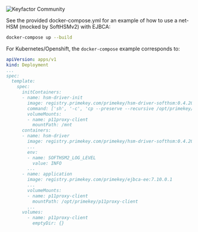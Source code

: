 ![Keyfactor Community](../keyfactor_community_logo.png)

See the provided docker-compose.yml for an example of how to use a net-HSM (mocked by SoftHSMv2) with EJBCA:


```bash
docker-compose up --build
```

For Kubernetes/Openshift, the `docker-compose` example corresponds to:

```yaml
apiVersion: apps/v1
kind: Deployment
...
spec:
  template:
    spec:
      initContainers:
      - name: hsm-driver-init
        image: registry.primekey.com/primekey/hsm-driver-softhsm:0.4.20
        command: ['sh', '-c', 'cp --preserve --recursive /opt/primekey/p11proxy-client/* /mnt/']
        volumeMounts:
        - name: p11proxy-client
          mountPath: /mnt
      containers:
      - name: hsm-driver
        image: registry.primekey.com/primekey/hsm-driver-softhsm:0.4.20
        ...
        env:
        - name: SOFTHSM2_LOG_LEVEL
          value: INFO
        ...
      - name: application
        image: registry.primekey.com/primekey/ejbca-ee:7.10.0.1
        ...
        volumeMounts:
        - name: p11proxy-client
          mountPath: /opt/primekey/p11proxy-client
        ...
      volumes:
        - name: p11proxy-client
          emptyDir: {}
```
